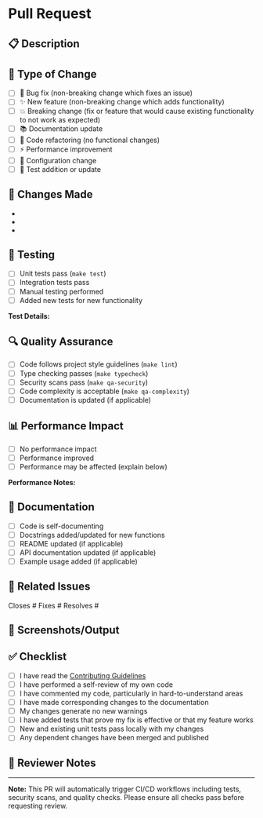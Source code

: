 # Pull Request

## 📋 Description
<!-- Provide a brief description of the changes introduced by this PR -->


## 🔄 Type of Change
<!-- Mark the relevant option with an "x" -->
- [ ] 🐛 Bug fix (non-breaking change which fixes an issue)
- [ ] ✨ New feature (non-breaking change which adds functionality)
- [ ] 💥 Breaking change (fix or feature that would cause existing functionality to not work as expected)
- [ ] 📚 Documentation update
- [ ] 🧹 Code refactoring (no functional changes)
- [ ] ⚡ Performance improvement
- [ ] 🔧 Configuration change
- [ ] 🧪 Test addition or update

## 📝 Changes Made
<!-- List the specific changes made in this PR -->
-
-
-

## 🧪 Testing
<!-- Describe how you tested your changes -->
- [ ] Unit tests pass (`make test`)
- [ ] Integration tests pass
- [ ] Manual testing performed
- [ ] Added new tests for new functionality

**Test Details:**
<!-- Describe specific test scenarios or provide test output -->


## 🔍 Quality Assurance
<!-- Confirm that quality checks pass -->
- [ ] Code follows project style guidelines (`make lint`)
- [ ] Type checking passes (`make typecheck`)
- [ ] Security scans pass (`make qa-security`)
- [ ] Code complexity is acceptable (`make qa-complexity`)
- [ ] Documentation is updated (if applicable)

## 📊 Performance Impact
<!-- If applicable, describe any performance implications -->
- [ ] No performance impact
- [ ] Performance improved
- [ ] Performance may be affected (explain below)

**Performance Notes:**


## 📖 Documentation
<!-- Check if documentation needs to be updated -->
- [ ] Code is self-documenting
- [ ] Docstrings added/updated for new functions
- [ ] README updated (if applicable)
- [ ] API documentation updated (if applicable)
- [ ] Example usage added (if applicable)

## 🔗 Related Issues
<!-- Link to related issues using GitHub keywords -->
Closes #
Fixes #
Resolves #

## 📸 Screenshots/Output
<!-- If applicable, add screenshots or example output -->


## ✅ Checklist
<!-- Final checklist before submitting -->
- [ ] I have read the [Contributing Guidelines](CONTRIBUTING.md)
- [ ] I have performed a self-review of my own code
- [ ] I have commented my code, particularly in hard-to-understand areas
- [ ] I have made corresponding changes to the documentation
- [ ] My changes generate no new warnings
- [ ] I have added tests that prove my fix is effective or that my feature works
- [ ] New and existing unit tests pass locally with my changes
- [ ] Any dependent changes have been merged and published

## 🤝 Reviewer Notes
<!-- Any specific notes for reviewers -->


---

**Note:** This PR will automatically trigger CI/CD workflows including tests, security scans, and quality checks. Please ensure all checks pass before requesting review.